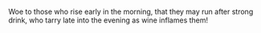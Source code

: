 Woe to those who rise early in the morning, that they may run after strong drink, who tarry late into the evening as wine inflames them!
